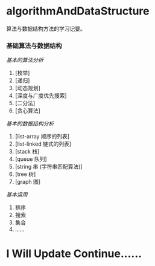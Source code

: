 # algorithmAndDataStructure
算法与数据结构方法的学习记要。

### 基础算法与数据结构
*基本的算法分析*

1. [枚举]
2. [递归]
3. [动态规划]
4. [深度与广度优先搜索]
5. [二分法]
6. [贪心算法]

*基本的数据结构分析*

1. [list-array 顺序的列表]
1. [list-linked 链式的列表]
1. [stack 栈]
1. [queue 队列]
1. [string 串 (字符串匹配算法)]
1. [tree 树]
1. [graph 图]

*基本运用*

1. 排序
2. 搜索
3. 集合
4. ......

# I Will Update Continue......
